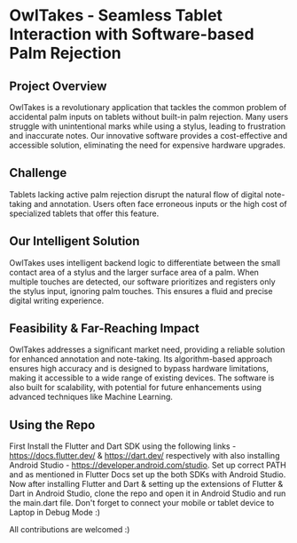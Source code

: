 # OwlTakes - Seamless Tablet Interaction with Software-based Palm Rejection

## Project Overview

OwlTakes is a revolutionary application that tackles the common problem of accidental palm inputs on tablets without built-in palm rejection. Many users struggle with unintentional marks while using a stylus, leading to frustration and inaccurate notes. Our innovative software provides a cost-effective and accessible solution, eliminating the need for expensive hardware upgrades.

## Challenge 

Tablets lacking active palm rejection disrupt the natural flow of digital note-taking and annotation. Users often face erroneous inputs or the high cost of specialized tablets that offer this feature.

## Our Intelligent Solution

OwlTakes uses intelligent backend logic to differentiate between the small contact area of a stylus and the larger surface area of a palm. When multiple touches are detected, our software prioritizes and registers only the stylus input, ignoring palm touches. This ensures a fluid and precise digital writing experience.

## Feasibility & Far-Reaching Impact

OwlTakes addresses a significant market need, providing a reliable solution for enhanced annotation and note-taking. Its algorithm-based approach ensures high accuracy and is designed to bypass hardware limitations, making it accessible to a wide range of existing devices. The software is also built for scalability, with potential for future enhancements using advanced techniques like Machine Learning.

## Using the Repo

First Install the Flutter and Dart SDK using the following links - https://docs.flutter.dev/ & https://dart.dev/ respectively with also installing Android Studio - https://developer.android.com/studio.
Set up correct PATH and as mentioned in Flutter Docs set up the both SDKs with Android Studio. Now after installing Flutter and Dart & setting up the extensions of Flutter & Dart in Android Studio, clone the repo and open it in Android Studio and run the main.dart file. Don't forget to connect your mobile or tablet device to Laptop in Debug Mode :) 

All contributions are welcomed :)

